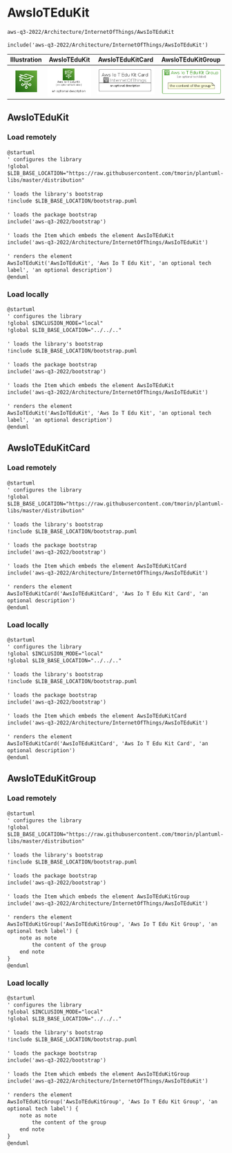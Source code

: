 # AwsIoTEduKit


```text
aws-q3-2022/Architecture/InternetOfThings/AwsIoTEduKit
```

```text
include('aws-q3-2022/Architecture/InternetOfThings/AwsIoTEduKit')
```



| Illustration | AwsIoTEduKit | AwsIoTEduKitCard | AwsIoTEduKitGroup |
| :---: | :---: | :---: | :---: |
| ![illustration for Illustration](../../../aws-q3-2022/Architecture/InternetOfThings/AwsIoTEduKit.png) | ![illustration for AwsIoTEduKit](../../../aws-q3-2022/Architecture/InternetOfThings/AwsIoTEduKit.Local.png) | ![illustration for AwsIoTEduKitCard](../../../aws-q3-2022/Architecture/InternetOfThings/AwsIoTEduKitCard.Local.png) | ![illustration for AwsIoTEduKitGroup](../../../aws-q3-2022/Architecture/InternetOfThings/AwsIoTEduKitGroup.Local.png) |




## AwsIoTEduKit

### Load remotely
```plantuml
@startuml
' configures the library
!global $LIB_BASE_LOCATION="https://raw.githubusercontent.com/tmorin/plantuml-libs/master/distribution"

' loads the library's bootstrap
!include $LIB_BASE_LOCATION/bootstrap.puml

' loads the package bootstrap
include('aws-q3-2022/bootstrap')

' loads the Item which embeds the element AwsIoTEduKit
include('aws-q3-2022/Architecture/InternetOfThings/AwsIoTEduKit')

' renders the element
AwsIoTEduKit('AwsIoTEduKit', 'Aws Io T Edu Kit', 'an optional tech label', 'an optional description')
@enduml
```

### Load locally
```plantuml
@startuml
' configures the library
!global $INCLUSION_MODE="local"
!global $LIB_BASE_LOCATION="../../.."

' loads the library's bootstrap
!include $LIB_BASE_LOCATION/bootstrap.puml

' loads the package bootstrap
include('aws-q3-2022/bootstrap')

' loads the Item which embeds the element AwsIoTEduKit
include('aws-q3-2022/Architecture/InternetOfThings/AwsIoTEduKit')

' renders the element
AwsIoTEduKit('AwsIoTEduKit', 'Aws Io T Edu Kit', 'an optional tech label', 'an optional description')
@enduml
```

## AwsIoTEduKitCard

### Load remotely
```plantuml
@startuml
' configures the library
!global $LIB_BASE_LOCATION="https://raw.githubusercontent.com/tmorin/plantuml-libs/master/distribution"

' loads the library's bootstrap
!include $LIB_BASE_LOCATION/bootstrap.puml

' loads the package bootstrap
include('aws-q3-2022/bootstrap')

' loads the Item which embeds the element AwsIoTEduKitCard
include('aws-q3-2022/Architecture/InternetOfThings/AwsIoTEduKit')

' renders the element
AwsIoTEduKitCard('AwsIoTEduKitCard', 'Aws Io T Edu Kit Card', 'an optional description')
@enduml
```

### Load locally
```plantuml
@startuml
' configures the library
!global $INCLUSION_MODE="local"
!global $LIB_BASE_LOCATION="../../.."

' loads the library's bootstrap
!include $LIB_BASE_LOCATION/bootstrap.puml

' loads the package bootstrap
include('aws-q3-2022/bootstrap')

' loads the Item which embeds the element AwsIoTEduKitCard
include('aws-q3-2022/Architecture/InternetOfThings/AwsIoTEduKit')

' renders the element
AwsIoTEduKitCard('AwsIoTEduKitCard', 'Aws Io T Edu Kit Card', 'an optional description')
@enduml
```

## AwsIoTEduKitGroup

### Load remotely
```plantuml
@startuml
' configures the library
!global $LIB_BASE_LOCATION="https://raw.githubusercontent.com/tmorin/plantuml-libs/master/distribution"

' loads the library's bootstrap
!include $LIB_BASE_LOCATION/bootstrap.puml

' loads the package bootstrap
include('aws-q3-2022/bootstrap')

' loads the Item which embeds the element AwsIoTEduKitGroup
include('aws-q3-2022/Architecture/InternetOfThings/AwsIoTEduKit')

' renders the element
AwsIoTEduKitGroup('AwsIoTEduKitGroup', 'Aws Io T Edu Kit Group', 'an optional tech label') {
    note as note
        the content of the group
    end note
}
@enduml
```

### Load locally
```plantuml
@startuml
' configures the library
!global $INCLUSION_MODE="local"
!global $LIB_BASE_LOCATION="../../.."

' loads the library's bootstrap
!include $LIB_BASE_LOCATION/bootstrap.puml

' loads the package bootstrap
include('aws-q3-2022/bootstrap')

' loads the Item which embeds the element AwsIoTEduKitGroup
include('aws-q3-2022/Architecture/InternetOfThings/AwsIoTEduKit')

' renders the element
AwsIoTEduKitGroup('AwsIoTEduKitGroup', 'Aws Io T Edu Kit Group', 'an optional tech label') {
    note as note
        the content of the group
    end note
}
@enduml
```


